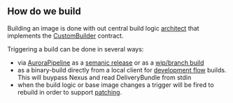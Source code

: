## How do we build

Building an image is done with out central build logic [architect](/documentation/openshift/#the-application-image-builder-architect) that implements the [CustomBuilder](https://docs.openshift.org/latest/creating_images/custom.html) contract.

Triggering a build can be done in several ways:

* via [AuroraPipeline](#) as a [semanic release](/documentation/openshift/#deployment-and-patching-strategy) or as a [wip/branch build](#)
* as a binary-build directly from a local client for [development flow](/documentation/openshift/#development-flow) builds. This will buypass Nexus and read DeliveryBundle from stdin
* when the build logic or base image changes a trigger will be fired to rebuild in order to support [patching](/documentation/openshift/#deployment-and-patching-strategy).

